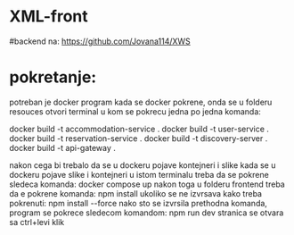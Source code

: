 # XML-front
#backend na: https://github.com/Jovana114/XWS
# pokretanje:
potreban je docker program
kada se docker pokrene, onda se u folderu resouces otvori terminal u kom se pokrecu jedna po jedna komanda:

 docker build -t accommodation-service .
 docker build -t user-service .
 docker build -t reservation-service .
 docker build -t discovery-server .
 docker build -t api-gateway .

 nakon cega bi trebalo da se u dockeru pojave kontejneri i slike
 kada se u dockeru pojave slike i kontejneri u istom terminalu treba da se pokrene sledeca komanda: docker compose up
 nakon toga u folderu frontend treba da e pokrene komanda: npm install 
 ukoliko se ne izvrsava kako treba pokrenuti: npm install --force
 nako sto se izvrsila prethodna komanda, program se pokrece sledecom komandom: npm run dev
 stranica se otvara sa ctrl+levi klik
